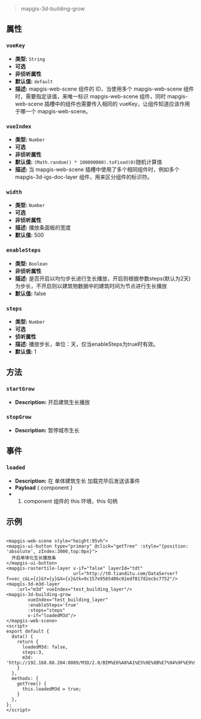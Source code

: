 > mapgis-3d-building-grow

## 属性

### `vueKey`

- **类型:** `String`
- **可选**
- **非侦听属性**
- **默认值:** `default`
- **描述:** mapgis-web-scene 组件的 ID，当使用多个 mapgis-web-scene 组件时，需要指定该值，来唯一标识 mapgis-web-scene 组件，同时 mapgis-web-scene
  插槽中的组件也需要传入相同的 vueKey，让组件知道应该作用于哪一个 mapgis-web-scene。

### `vueIndex`

- **类型:** `Number`
- **可选**
- **非侦听属性**
- **默认值:** `(Math.random() * 100000000).toFixed(0)`随机计算值
- **描述:** 当 mapgis-web-scene 插槽中使用了多个相同组件时，例如多个 mapgis-3d-igs-doc-layer 组件，用来区分组件的标识符。

### `width`

- **类型:** `Number`
- **可选**
- **非侦听属性**
- **描述:** 播放条面板的宽度
- **默认值:** 500

### `enableSteps`

- **类型:** `Boolean`
- **非侦听属性**
- **描述:** 是否开启以均匀步长进行生长播放，开启则根据参数steps(默认为2天)为步长，不开启则以建筑物数据中的建筑时间为节点进行生长播放
- **默认值:** false

### `steps`

- **类型:** `Number`
- **可选**
- **侦听属性**
- **描述:** 播放步长，单位：天，仅当enableSteps为true时有效。
- **默认值:** 1

## 方法

### `startGrow`

- **Description:** 开启建筑生长播放

### `stopGrow`

- **Description:** 暂停城市生长

## 事件

### `loaded`

- **Description:** 在 单体建筑生长 加载完毕后发送该事件
- **Payload** { component }
-
    1. component 组件的 this 环境，this 句柄

## 示例

```vue

<mapgis-web-scene style="height:95vh">
<mapgis-ui-button type="primary" @click="getTree" :style="{position: 'absolute', zIndex:3000,top:0px}">
  开启单体化生长播放条
</mapgis-ui-button>
<mapgis-rastertile-layer v-if="false" layerId="tdt"
                         url="http://t0.tianditu.com/DataServer?T=vec_c&L={z}&Y={y}&X={x}&tk=9c157e9585486c02edf817d2ecbc7752"/>
<mapgis-3d-m3d-layer
    :url="m3d" vueIndex="test_building_layer"/>
<mapgis-3d-building-grow 
        vueIndex="test_building_layer"
        :enableSteps='true'
        :steps="steps"
        v-if="loadedM3d"/>
</mapgis-web-scene>
<script>
export default {
  data() {
    return {
      loadedM3d: false,
      steps:3,
      m3d: 'http://192.168.88.204:8089/M3D/2.0/BIM%E6%A8%A1%E5%9E%8B%E7%94%9F%E9%95%BFtime/BIM%E6%A8%A1%E5%9E%8B%E7%94%9F%E9%95%BFtime.mcj'
    }
  },
  methods: {
    getTree() {
      this.loadedM3d = true;
    }
  },
};
</script>
```

